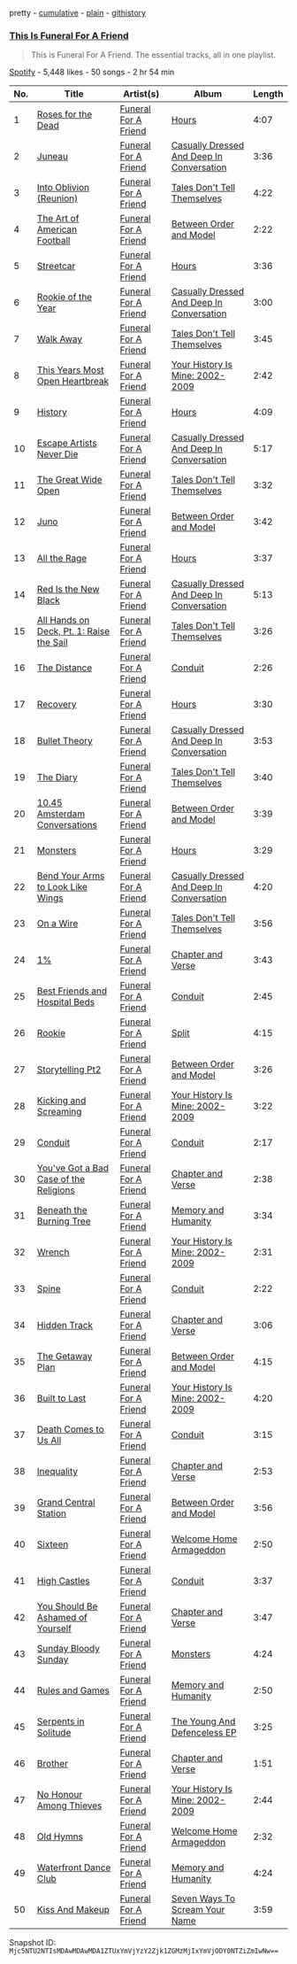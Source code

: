 pretty - [cumulative](/playlists/cumulative/37i9dQZF1DZ06evO2Gwh1O.md) - [plain](/playlists/plain/37i9dQZF1DZ06evO2Gwh1O) - [githistory](https://github.githistory.xyz/mackorone/spotify-playlist-archive/blob/main/playlists/plain/37i9dQZF1DZ06evO2Gwh1O)

### [This Is Funeral For A Friend](https://open.spotify.com/playlist/37i9dQZF1DZ06evO2Gwh1O)

> This is Funeral For A Friend\. The essential tracks, all in one playlist.

[Spotify](https://open.spotify.com/user/spotify) - 5,448 likes - 50 songs - 2 hr 54 min

| No. | Title | Artist(s) | Album | Length |
|---|---|---|---|---|
| 1 | [Roses for the Dead](https://open.spotify.com/track/6MVhQjz1SNN8IDTBlZwvwG) | [Funeral For A Friend](https://open.spotify.com/artist/4AbDWrmJPSOeIbT2Ou60ik) | [Hours](https://open.spotify.com/album/6ehpQ6J2cx9nlge4GlJcJ7) | 4:07 |
| 2 | [Juneau](https://open.spotify.com/track/1Ps1p8EztpQmxwRas27Il9) | [Funeral For A Friend](https://open.spotify.com/artist/4AbDWrmJPSOeIbT2Ou60ik) | [Casually Dressed And Deep In Conversation](https://open.spotify.com/album/5RoKtuFghXVMHrtOf0CBKN) | 3:36 |
| 3 | [Into Oblivion \(Reunion\)](https://open.spotify.com/track/58pj6Wv5OWBRBEWDOaY4EZ) | [Funeral For A Friend](https://open.spotify.com/artist/4AbDWrmJPSOeIbT2Ou60ik) | [Tales Don't Tell Themselves](https://open.spotify.com/album/4CF5iDzxarsfbhBqc8ZcdH) | 4:22 |
| 4 | [The Art of American Football](https://open.spotify.com/track/5jAbXsbYk7ZufSShbIWyym) | [Funeral For A Friend](https://open.spotify.com/artist/4AbDWrmJPSOeIbT2Ou60ik) | [Between Order and Model](https://open.spotify.com/album/09pyNkO8GT3vvGgiIJEiDU) | 2:22 |
| 5 | [Streetcar](https://open.spotify.com/track/3QvcNLv6ljvuU1KD7dSINg) | [Funeral For A Friend](https://open.spotify.com/artist/4AbDWrmJPSOeIbT2Ou60ik) | [Hours](https://open.spotify.com/album/6ehpQ6J2cx9nlge4GlJcJ7) | 3:36 |
| 6 | [Rookie of the Year](https://open.spotify.com/track/05IWxcvFY5t7fUVJQdK9GA) | [Funeral For A Friend](https://open.spotify.com/artist/4AbDWrmJPSOeIbT2Ou60ik) | [Casually Dressed And Deep In Conversation](https://open.spotify.com/album/5RoKtuFghXVMHrtOf0CBKN) | 3:00 |
| 7 | [Walk Away](https://open.spotify.com/track/2Lfr1sBeUbe5fxKPbpZ2P4) | [Funeral For A Friend](https://open.spotify.com/artist/4AbDWrmJPSOeIbT2Ou60ik) | [Tales Don't Tell Themselves](https://open.spotify.com/album/4CF5iDzxarsfbhBqc8ZcdH) | 3:45 |
| 8 | [This Years Most Open Heartbreak](https://open.spotify.com/track/1AZ8CSdziuczeW2ckUPvO2) | [Funeral For A Friend](https://open.spotify.com/artist/4AbDWrmJPSOeIbT2Ou60ik) | [Your History Is Mine: 2002\-2009](https://open.spotify.com/album/7eLjvOgusZTUPHeg35TUwe) | 2:42 |
| 9 | [History](https://open.spotify.com/track/6Fbh1lMmind3rj6W67QFeO) | [Funeral For A Friend](https://open.spotify.com/artist/4AbDWrmJPSOeIbT2Ou60ik) | [Hours](https://open.spotify.com/album/6ehpQ6J2cx9nlge4GlJcJ7) | 4:09 |
| 10 | [Escape Artists Never Die](https://open.spotify.com/track/34RIandjffS6fEMitjZnvF) | [Funeral For A Friend](https://open.spotify.com/artist/4AbDWrmJPSOeIbT2Ou60ik) | [Casually Dressed And Deep In Conversation](https://open.spotify.com/album/5RoKtuFghXVMHrtOf0CBKN) | 5:17 |
| 11 | [The Great Wide Open](https://open.spotify.com/track/4Kw0rzSRMusVoIoyMuCeuM) | [Funeral For A Friend](https://open.spotify.com/artist/4AbDWrmJPSOeIbT2Ou60ik) | [Tales Don't Tell Themselves](https://open.spotify.com/album/4CF5iDzxarsfbhBqc8ZcdH) | 3:32 |
| 12 | [Juno](https://open.spotify.com/track/2UDhqlhFbCKRlRhRNGBxFT) | [Funeral For A Friend](https://open.spotify.com/artist/4AbDWrmJPSOeIbT2Ou60ik) | [Between Order and Model](https://open.spotify.com/album/09pyNkO8GT3vvGgiIJEiDU) | 3:42 |
| 13 | [All the Rage](https://open.spotify.com/track/0Al5GzxSOC4RoU3QhrSEFL) | [Funeral For A Friend](https://open.spotify.com/artist/4AbDWrmJPSOeIbT2Ou60ik) | [Hours](https://open.spotify.com/album/3789JMOmSmuDeNlBQ5TSZK) | 3:37 |
| 14 | [Red Is the New Black](https://open.spotify.com/track/00xrSZwKt8BZWF5Lv5gVuB) | [Funeral For A Friend](https://open.spotify.com/artist/4AbDWrmJPSOeIbT2Ou60ik) | [Casually Dressed And Deep In Conversation](https://open.spotify.com/album/5RoKtuFghXVMHrtOf0CBKN) | 5:13 |
| 15 | [All Hands on Deck, Pt\. 1: Raise the Sail](https://open.spotify.com/track/69OUP9n8fk8Y6bmHeSGHQB) | [Funeral For A Friend](https://open.spotify.com/artist/4AbDWrmJPSOeIbT2Ou60ik) | [Tales Don't Tell Themselves](https://open.spotify.com/album/4CF5iDzxarsfbhBqc8ZcdH) | 3:26 |
| 16 | [The Distance](https://open.spotify.com/track/4z6nCgne1X6YJEnQdAHaYb) | [Funeral For A Friend](https://open.spotify.com/artist/4AbDWrmJPSOeIbT2Ou60ik) | [Conduit](https://open.spotify.com/album/1kZNKmHgyUJxBrC7tqQIkT) | 2:26 |
| 17 | [Recovery](https://open.spotify.com/track/5Xf3jkF3S5IB2u29aSLKjf) | [Funeral For A Friend](https://open.spotify.com/artist/4AbDWrmJPSOeIbT2Ou60ik) | [Hours](https://open.spotify.com/album/3789JMOmSmuDeNlBQ5TSZK) | 3:30 |
| 18 | [Bullet Theory](https://open.spotify.com/track/7nh7lmeaUtM0EejuRCy8Jn) | [Funeral For A Friend](https://open.spotify.com/artist/4AbDWrmJPSOeIbT2Ou60ik) | [Casually Dressed And Deep In Conversation](https://open.spotify.com/album/5RoKtuFghXVMHrtOf0CBKN) | 3:53 |
| 19 | [The Diary](https://open.spotify.com/track/47KSg94NVnpiPBKHV5IiDO) | [Funeral For A Friend](https://open.spotify.com/artist/4AbDWrmJPSOeIbT2Ou60ik) | [Tales Don't Tell Themselves](https://open.spotify.com/album/4CF5iDzxarsfbhBqc8ZcdH) | 3:40 |
| 20 | [10.45 Amsterdam Conversations](https://open.spotify.com/track/4t0VJ7J6QMZBE5lz0LdbjU) | [Funeral For A Friend](https://open.spotify.com/artist/4AbDWrmJPSOeIbT2Ou60ik) | [Between Order and Model](https://open.spotify.com/album/09pyNkO8GT3vvGgiIJEiDU) | 3:39 |
| 21 | [Monsters](https://open.spotify.com/track/3k0coNayddFcRWKYJujrx4) | [Funeral For A Friend](https://open.spotify.com/artist/4AbDWrmJPSOeIbT2Ou60ik) | [Hours](https://open.spotify.com/album/3789JMOmSmuDeNlBQ5TSZK) | 3:29 |
| 22 | [Bend Your Arms to Look Like Wings](https://open.spotify.com/track/3N9ZntO9poYoBRXWMSfpAr) | [Funeral For A Friend](https://open.spotify.com/artist/4AbDWrmJPSOeIbT2Ou60ik) | [Casually Dressed And Deep In Conversation](https://open.spotify.com/album/2bYoFP0paBuoznlUnAHYv0) | 4:20 |
| 23 | [On a Wire](https://open.spotify.com/track/1Uxv6XbbcfwxZwUGdxwtWd) | [Funeral For A Friend](https://open.spotify.com/artist/4AbDWrmJPSOeIbT2Ou60ik) | [Tales Don't Tell Themselves](https://open.spotify.com/album/4CF5iDzxarsfbhBqc8ZcdH) | 3:56 |
| 24 | [1%](https://open.spotify.com/track/7g0ZRgrt1YqRxZPpn6gKBT) | [Funeral For A Friend](https://open.spotify.com/artist/4AbDWrmJPSOeIbT2Ou60ik) | [Chapter and Verse](https://open.spotify.com/album/146lsgsoDkI9Dz06nnO2Sw) | 3:43 |
| 25 | [Best Friends and Hospital Beds](https://open.spotify.com/track/6B1XIYrH0g7uuf9yNeDsue) | [Funeral For A Friend](https://open.spotify.com/artist/4AbDWrmJPSOeIbT2Ou60ik) | [Conduit](https://open.spotify.com/album/1kZNKmHgyUJxBrC7tqQIkT) | 2:45 |
| 26 | [Rookie](https://open.spotify.com/track/7taPGIacorqe7v7Rigw6UT) | [Funeral For A Friend](https://open.spotify.com/artist/4AbDWrmJPSOeIbT2Ou60ik) | [Split](https://open.spotify.com/album/4uaGUSJyxsNIM4h4Dw73cf) | 4:15 |
| 27 | [Storytelling Pt2](https://open.spotify.com/track/3jHM1V1pJJBLo2J47D3FZa) | [Funeral For A Friend](https://open.spotify.com/artist/4AbDWrmJPSOeIbT2Ou60ik) | [Between Order and Model](https://open.spotify.com/album/09pyNkO8GT3vvGgiIJEiDU) | 3:26 |
| 28 | [Kicking and Screaming](https://open.spotify.com/track/08cLLBd38THUBwBEQ4ZIn8) | [Funeral For A Friend](https://open.spotify.com/artist/4AbDWrmJPSOeIbT2Ou60ik) | [Your History Is Mine: 2002\-2009](https://open.spotify.com/album/7eLjvOgusZTUPHeg35TUwe) | 3:22 |
| 29 | [Conduit](https://open.spotify.com/track/66uvCO0JFHfaGqpyoeaTM5) | [Funeral For A Friend](https://open.spotify.com/artist/4AbDWrmJPSOeIbT2Ou60ik) | [Conduit](https://open.spotify.com/album/1kZNKmHgyUJxBrC7tqQIkT) | 2:17 |
| 30 | [You've Got a Bad Case of the Religions](https://open.spotify.com/track/7oW1NontbB6FPayssJi0V3) | [Funeral For A Friend](https://open.spotify.com/artist/4AbDWrmJPSOeIbT2Ou60ik) | [Chapter and Verse](https://open.spotify.com/album/146lsgsoDkI9Dz06nnO2Sw) | 2:38 |
| 31 | [Beneath the Burning Tree](https://open.spotify.com/track/5wsw7wzq89oQLc6nzSXbEJ) | [Funeral For A Friend](https://open.spotify.com/artist/4AbDWrmJPSOeIbT2Ou60ik) | [Memory and Humanity](https://open.spotify.com/album/40lhp9rQ2PHckeczn15xuP) | 3:34 |
| 32 | [Wrench](https://open.spotify.com/track/3pMrnjdNTIcT5thhMVazS5) | [Funeral For A Friend](https://open.spotify.com/artist/4AbDWrmJPSOeIbT2Ou60ik) | [Your History Is Mine: 2002\-2009](https://open.spotify.com/album/7eLjvOgusZTUPHeg35TUwe) | 2:31 |
| 33 | [Spine](https://open.spotify.com/track/4kj1UC6tMgspee3nRtLdqd) | [Funeral For A Friend](https://open.spotify.com/artist/4AbDWrmJPSOeIbT2Ou60ik) | [Conduit](https://open.spotify.com/album/1kZNKmHgyUJxBrC7tqQIkT) | 2:22 |
| 34 | [Hidden Track](https://open.spotify.com/track/3jOSaN99SOX4a2Dw6213Ba) | [Funeral For A Friend](https://open.spotify.com/artist/4AbDWrmJPSOeIbT2Ou60ik) | [Chapter and Verse](https://open.spotify.com/album/146lsgsoDkI9Dz06nnO2Sw) | 3:06 |
| 35 | [The Getaway Plan](https://open.spotify.com/track/024SKJQWI46Wcs2vrE1cH7) | [Funeral For A Friend](https://open.spotify.com/artist/4AbDWrmJPSOeIbT2Ou60ik) | [Between Order and Model](https://open.spotify.com/album/09pyNkO8GT3vvGgiIJEiDU) | 4:15 |
| 36 | [Built to Last](https://open.spotify.com/track/2vKd8WXBClYs5TqFg1VcCd) | [Funeral For A Friend](https://open.spotify.com/artist/4AbDWrmJPSOeIbT2Ou60ik) | [Your History Is Mine: 2002\-2009](https://open.spotify.com/album/7eLjvOgusZTUPHeg35TUwe) | 4:20 |
| 37 | [Death Comes to Us All](https://open.spotify.com/track/4n4JSCL8UnjRtte7p7obld) | [Funeral For A Friend](https://open.spotify.com/artist/4AbDWrmJPSOeIbT2Ou60ik) | [Conduit](https://open.spotify.com/album/1kZNKmHgyUJxBrC7tqQIkT) | 3:15 |
| 38 | [Inequality](https://open.spotify.com/track/5ohutul21ZtJtb16LiSjdk) | [Funeral For A Friend](https://open.spotify.com/artist/4AbDWrmJPSOeIbT2Ou60ik) | [Chapter and Verse](https://open.spotify.com/album/146lsgsoDkI9Dz06nnO2Sw) | 2:53 |
| 39 | [Grand Central Station](https://open.spotify.com/track/5AD7EUrQoEpcd7PAoiCGpF) | [Funeral For A Friend](https://open.spotify.com/artist/4AbDWrmJPSOeIbT2Ou60ik) | [Between Order and Model](https://open.spotify.com/album/09pyNkO8GT3vvGgiIJEiDU) | 3:56 |
| 40 | [Sixteen](https://open.spotify.com/track/4ykkcv8uHTMXSfBUD7FE0E) | [Funeral For A Friend](https://open.spotify.com/artist/4AbDWrmJPSOeIbT2Ou60ik) | [Welcome Home Armageddon](https://open.spotify.com/album/671IkodRxbHQXE41qo7I0H) | 2:50 |
| 41 | [High Castles](https://open.spotify.com/track/6S5FOiN5SAgZVth5LWFsSt) | [Funeral For A Friend](https://open.spotify.com/artist/4AbDWrmJPSOeIbT2Ou60ik) | [Conduit](https://open.spotify.com/album/1kZNKmHgyUJxBrC7tqQIkT) | 3:37 |
| 42 | [You Should Be Ashamed of Yourself](https://open.spotify.com/track/0D84aXi3d8Y3Qd3gOaSTOP) | [Funeral For A Friend](https://open.spotify.com/artist/4AbDWrmJPSOeIbT2Ou60ik) | [Chapter and Verse](https://open.spotify.com/album/146lsgsoDkI9Dz06nnO2Sw) | 3:47 |
| 43 | [Sunday Bloody Sunday](https://open.spotify.com/track/686ZsEtJzTwS9cDcrQkoBQ) | [Funeral For A Friend](https://open.spotify.com/artist/4AbDWrmJPSOeIbT2Ou60ik) | [Monsters](https://open.spotify.com/album/4pZcafB8p6eH2p5cs8ZaW4) | 4:24 |
| 44 | [Rules and Games](https://open.spotify.com/track/23YYBsifiIFoW4ifveAd2m) | [Funeral For A Friend](https://open.spotify.com/artist/4AbDWrmJPSOeIbT2Ou60ik) | [Memory and Humanity](https://open.spotify.com/album/40lhp9rQ2PHckeczn15xuP) | 2:50 |
| 45 | [Serpents in Solitude](https://open.spotify.com/track/2v79Ji3CqxYQ5NpgdGC7qh) | [Funeral For A Friend](https://open.spotify.com/artist/4AbDWrmJPSOeIbT2Ou60ik) | [The Young And Defenceless EP](https://open.spotify.com/album/4xtPw47mQoYkayIXpT3d89) | 3:25 |
| 46 | [Brother](https://open.spotify.com/track/6lmnA6X89A01eFfQl0YvBG) | [Funeral For A Friend](https://open.spotify.com/artist/4AbDWrmJPSOeIbT2Ou60ik) | [Chapter and Verse](https://open.spotify.com/album/146lsgsoDkI9Dz06nnO2Sw) | 1:51 |
| 47 | [No Honour Among Thieves](https://open.spotify.com/track/4ALq38AjjMixTna7WTidZn) | [Funeral For A Friend](https://open.spotify.com/artist/4AbDWrmJPSOeIbT2Ou60ik) | [Your History Is Mine: 2002\-2009](https://open.spotify.com/album/7eLjvOgusZTUPHeg35TUwe) | 2:44 |
| 48 | [Old Hymns](https://open.spotify.com/track/0qB4fvTSTTw2MlUoomMVEh) | [Funeral For A Friend](https://open.spotify.com/artist/4AbDWrmJPSOeIbT2Ou60ik) | [Welcome Home Armageddon](https://open.spotify.com/album/671IkodRxbHQXE41qo7I0H) | 2:32 |
| 49 | [Waterfront Dance Club](https://open.spotify.com/track/4iWVLNcfik1T1OxfLG7KEx) | [Funeral For A Friend](https://open.spotify.com/artist/4AbDWrmJPSOeIbT2Ou60ik) | [Memory and Humanity](https://open.spotify.com/album/40lhp9rQ2PHckeczn15xuP) | 4:24 |
| 50 | [Kiss And Makeup](https://open.spotify.com/track/5b2qrDNLnOjUE36yjkWfXv) | [Funeral For A Friend](https://open.spotify.com/artist/4AbDWrmJPSOeIbT2Ou60ik) | [Seven Ways To Scream Your Name](https://open.spotify.com/album/3rZ1lsw6PjMvggxPtQyviS) | 3:59 |

Snapshot ID: `Mjc5NTU2NTIsMDAwMDAwMDA1ZTUxYmVjYzY2Zjk1ZGMzMjIxYmVjODY0NTZiZmIwNw==`
